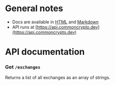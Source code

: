 # General notes

- Docs are available in [HTML](https://api.commoncrypto.dev) and [Markdown](https://api.commoncrypto.dev/md)
- API runs at [https://api.commoncrypto.dev](https://api.commoncrypto.dev)

# API documentation

### Get `/exchanges`

Returns a list of all exchanges as an array of strings.
